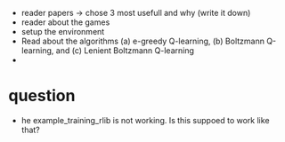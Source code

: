 - reader papers -> chose 3 most usefull and why (write it down)
- reader about the games
- setup the environment
- Read about the algorithms (a) e-greedy Q-learning, (b) Boltzmann Q-learning, and (c) Lenient Boltzmann Q-learning
-

# question

- he example_training_rlib is not working. Is this suppoed to work like that?
